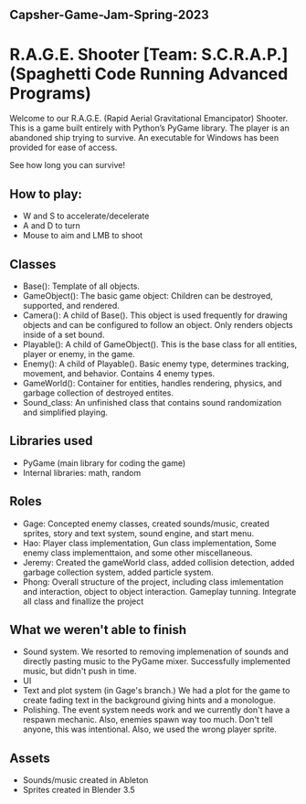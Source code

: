 ## Capsher-Game-Jam-Spring-2023  

# R.A.G.E. Shooter [Team: S.C.R.A.P.] (Spaghetti Code Running Advanced Programs)

Welcome to our R.A.G.E. (Rapid Aerial Gravitational Emancipator) Shooter. This is a game built entirely with Python’s PyGame library. The player is an abandoned ship trying to survive. An executable for Windows has been provided for ease of access.  

See how long you can survive! 

## How to play:
* W and S to accelerate/decelerate
* A and D to turn
* Mouse to aim and LMB to shoot

## Classes
* Base(): Template of all objects.
* GameObject(): The basic game object: Children can be destroyed, supported, and rendered.
* Camera(): A child of Base(). This object is used frequently for drawing objects and can be configured to follow an object. Only renders objects inside of a set bound.
* Playable(): A child of GameObject(). This is the base class for all entities, player or enemy, in the game.
* Enemy(): A child of Playable(). Basic enemy type, determines tracking, movement, and behavior. Contains 4 enemy types.
* GameWorld(): Container for entities, handles rendering, physics, and garbage collection of destroyed entites.
* Sound_class: An unfinished class that contains sound randomization and simplified playing.

## Libraries used
* PyGame (main library for coding the game)
* Internal libraries: math, random

## Roles
* Gage: Concepted enemy classes, created sounds/music, created sprites, story and text system, sound engine, and start menu.
* Hao: Player class implementation, Gun class implementation, Some enemy class implementtaion, and some other miscellaneous.
* Jeremy: Created the gameWorld class, added collision detection, added garbage collection system, added particle system.
* Phong: Overall structure of the project, including class imlementation and interaction, object to object interaction. Gameplay tunning. Integrate all class and finallize the project

## What we weren't able to finish
* Sound system. We resorted to removing implemenation of sounds and directly pasting music to the PyGame mixer. Successfully implemented music, but didn't push in time.
* UI
* Text and plot system (in Gage's branch.) We had a plot for the game to create fading text in the background giving hints and a monologue.
* Polishing. The event system needs work and we currently don't have a respawn mechanic. Also, enemies spawn way too much. Don't tell anyone, this was intentional. Also, we used the wrong player sprite.

## Assets
* Sounds/music created in Ableton
* Sprites created in Blender 3.5
